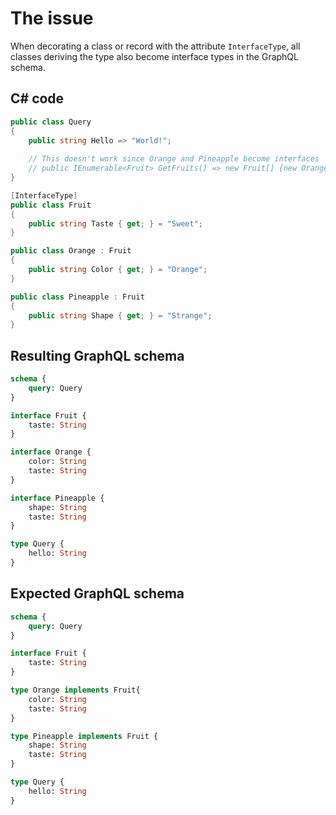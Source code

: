 # The issue
When decorating a class or record with the attribute `InterfaceType`, all classes deriving the type also become interface types in the GraphQL schema.

## C# code

```c#
public class Query
{
    public string Hello => "World!";
    
    // This doesn't work since Orange and Pineapple become interfaces
    // public IEnumerable<Fruit> GetFruits() => new Fruit[] {new Orange(), new Pineapple()};
}

[InterfaceType]
public class Fruit
{
    public string Taste { get; } = "Sweet";
}

public class Orange : Fruit
{
    public string Color { get; } = "Orange";
}

public class Pineapple : Fruit
{
    public string Shape { get; } = "Strange";
}
```

## Resulting GraphQL schema

```graphql
schema {
    query: Query
}

interface Fruit {
    taste: String
}

interface Orange {
    color: String
    taste: String
}

interface Pineapple {
    shape: String
    taste: String
}

type Query {
    hello: String
}
```

## Expected GraphQL schema

```graphql
schema {
    query: Query
}

interface Fruit {
    taste: String
}

type Orange implements Fruit{
    color: String
    taste: String
}

type Pineapple implements Fruit {
    shape: String
    taste: String
}

type Query {
    hello: String
}
```